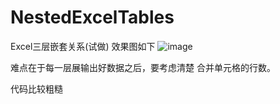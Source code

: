 # NestedExcelTables
Excel三层嵌套关系(试做)
效果图如下
![image](https://github.com/zwb1997/NestedExcelTables/blob/master/nested.png)

难点在于每一层展输出好数据之后，要考虑清楚 合并单元格的行数。

代码比较粗糙
